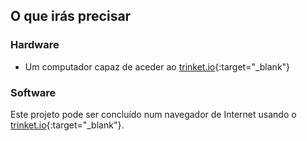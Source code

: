 ## O que irás precisar

### Hardware

+ Um computador capaz de aceder ao [trinket.io](https://trinket.io){:target="_blank"}

### Software

Este projeto pode ser concluído num navegador de Internet usando o [trinket.io](https://trinket.io){:target="_blank"}.